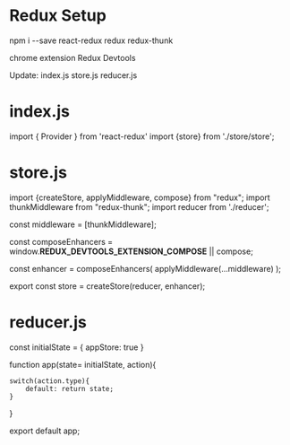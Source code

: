 # Redux Setup

npm i --save react-redux redux redux-thunk

chrome extension Redux Devtools

Update:
index.js
store.js
reducer.js


# index.js

import { Provider } from 'react-redux'
import {store} from './store/store'; 

<Provider store={store}>
</Provider>


# store.js

import {createStore, applyMiddleware, compose} from "redux";
import thunkMiddleware from "redux-thunk";
import reducer from './reducer';

const middleware = [thunkMiddleware];

const composeEnhancers = window.__REDUX_DEVTOOLS_EXTENSION_COMPOSE__ || compose;

const enhancer = composeEnhancers(
    applyMiddleware(...middleware)
);

export const store = createStore(reducer, enhancer);


# reducer.js

const initialState = {
    appStore: true
}

function app(state= initialState, action){

    switch(action.type){
        default: return state;
    }
}

export default app;
